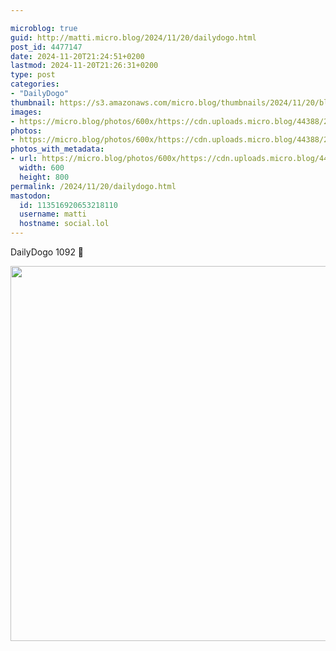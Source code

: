 ```yaml
---

microblog: true
guid: http://matti.micro.blog/2024/11/20/dailydogo.html
post_id: 4477147
date: 2024-11-20T21:24:51+0200
lastmod: 2024-11-20T21:26:31+0200
type: post
categories:
- "DailyDogo"
thumbnail: https://s3.amazonaws.com/micro.blog/thumbnails/2024/11/20/blog.martin-haehnel.de/237248912eaf4971ae3014220f7876d4.png
images:
- https://micro.blog/photos/600x/https://cdn.uploads.micro.blog/44388/2024/7c45b731319041b3888a5dad4f179c0e.jpg
photos:
- https://micro.blog/photos/600x/https://cdn.uploads.micro.blog/44388/2024/7c45b731319041b3888a5dad4f179c0e.jpg
photos_with_metadata:
- url: https://micro.blog/photos/600x/https://cdn.uploads.micro.blog/44388/2024/7c45b731319041b3888a5dad4f179c0e.jpg
  width: 600
  height: 800
permalink: /2024/11/20/dailydogo.html
mastodon:
  id: 113516920653218110
  username: matti
  hostname: social.lol
---
```

DailyDogo 1092 🐶

<img src="/media/uploads/2024/7c45b731319041b3888a5dad4f179c0e.jpg" width="600" alt="" />
